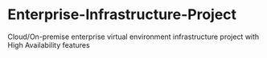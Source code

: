 # Enterprise-Infrastructure-Project
Cloud/On-premise enterprise virtual environment infrastructure project with High Availability features
